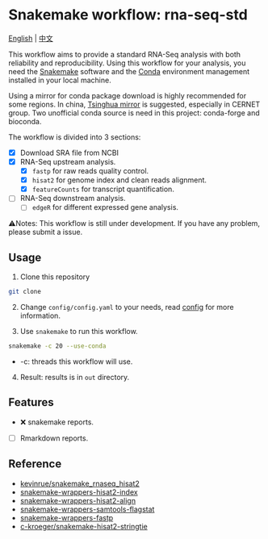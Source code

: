 # Snakemake workflow: rna-seq-std

[English](./README.md) | [中文](./README_zh.md)

This workflow aims to provide a standard RNA-Seq analysis with both reliability and reproducibility. Using this workflow for your analysis, you need the [Snakemake](https://snakemake.readthedocs.io/en/stable/index.html) software and the [Conda](https://www.anaconda.com/) environment management installed in your local machine.

Using a mirror for conda package download is highly recommended for some regions. In china, [Tsinghua mirror](https://mirrors.tuna.tsinghua.edu.cn/help/anaconda/) is suggested, especially in CERNET group. Two unofficial conda source is need in this project: conda-forge and bioconda. 

The workflow is divided into 3 sections:

- [x] Download SRA file from NCBI
- [x] RNA-Seq upstream analysis.
  - [x] `fastp` for raw reads quality control.
  - [x] `hisat2` for genome index and clean reads alignment.
  - [x] `featureCounts` for transcript quantification.
- [ ] RNA-Seq downstream analysis. 
  - [ ] `edgeR` for different expressed gene analysis.

⚠️Notes: This workflow is still under development. If you have any problem, please submit a issue. 

## Usage

1. Clone this repository

```bash
git clone 
```

2. Change `config/config.yaml` to your needs, read [config](config/README.md) for more information.

3. Use `snakemake` to run this workflow.

```bash
snakemake -c 20 --use-conda
```

  - -c: threads this workflow will use.

4. Result: results is in `out` directory.

## Features

- ❌ snakemake reports.
- [ ] Rmarkdown reports.

## Reference

- [kevinrue/snakemake_rnaseq_hisat2](https://github.com/kevinrue/snakemake_rnaseq_hisat2)
- [snakemake-wrappers-hisat2-index](https://snakemake-wrappers.readthedocs.io/en/stable/wrappers/bio/hisat2/index.html)
- [snakemake-wrappers-hisat2-align](https://snakemake-wrappers.readthedocs.io/en/stable/wrappers/bio/hisat2/align.html)
- [snakemake-wrappers-samtools-flagstat](https://snakemake-wrappers.readthedocs.io/en/stable/wrappers/bio/samtools/flagstat.html)
- [snakemake-wrappers-fastp](https://snakemake-wrappers.readthedocs.io/en/stable/wrappers/bio/fastp.html)
- [c-kroeger/snakemake-hisat2-stringtie](https://github.com/c-kroeger/snakemake-hisat2-stringtie)
